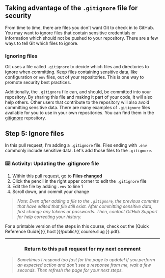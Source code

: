 ## Taking advantage of the `.gitignore` file for security

From time to time, there are files you don't want Git to check in to GitHub. You may want to ignore files that contain sensitive credentials or information which should not be pushed to your repository. There are a few ways to tell Git which files to ignore.

### Ignoring files

Git uses a file called `.gitignore` to decide which files and directories to ignore when committing.  Keep files containing sensitive data, like configuration or `env` files, out of your repositories. This is one way to promote security best practices.

Additionally, the `.gitignore` file can, and should, be committed into your repository.  By sharing this file and making it part of your code, it will also help others. Other users that contribute to the repository will also avoid committing sensitive data. There are many examples of `.gitignore` files available for you to use in your own repositories. You can find them in the [gitignore](https://github.com/github/gitignore) repository.

## Step 5: Ignore files

In this pull request, I'm adding a `.gitignore` file. Files ending with `.env` commonly include sensitive data. Let's add those files to the `.gitignore`.

### :keyboard: Activity: Updating the .gitignore file

1. Within this pull request, go to **Files changed**
1. Click the pencil in the right upper corner to edit the `.gitignore` file
1. Edit the file by adding `.env` to line 1
1. Scroll down, and commit your change

 > _Note: Even after adding a file to the `.gitignore`, the previous commits that have edited that file still exist. After committing sensitive data, first change any tokens or passwords. Then, contact GitHub Support for help correcting your history._

For a printable version of the steps in this course, check out the [Quick Reference Guide]({{ host }}/public/{{ course.slug }}.pdf).

<hr>
<h3 align="center">Return to this pull request for my next comment</h3>

> _Sometimes I respond too fast for the page to update! If you perform an expected action and don't see a response from me, wait a few seconds. Then refresh the page for your next steps._
